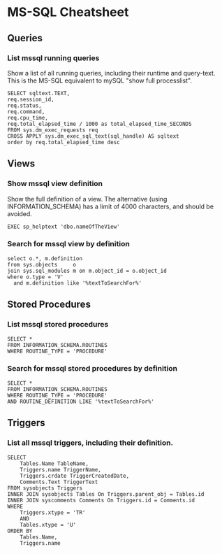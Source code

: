 # MS-SQL Cheatsheet
## Queries
### List mssql running queries
Show a list of all running queries, including their runtime and query-text.
This is the MS-SQL equivalent to mySQL "show full processlist".
```
SELECT sqltext.TEXT,
req.session_id,
req.status,
req.command,
req.cpu_time,
req.total_elapsed_time / 1000 as total_elapsed_time_SECONDS
FROM sys.dm_exec_requests req
CROSS APPLY sys.dm_exec_sql_text(sql_handle) AS sqltext
order by req.total_elapsed_time desc
```

## Views
### Show mssql view definition
Show the full definition of a view. The alternative (using INFORMATION_SCHEMA) has a limit of 4000 characters, and should be avoided.
```
EXEC sp_helptext 'dbo.nameOfTheView'
```
### Search for mssql view by definition
```
select o.*, m.definition
from sys.objects     o
join sys.sql_modules m on m.object_id = o.object_id
where o.type = 'V'
  and m.definition like '%textToSearchFor%'
```
## Stored Procedures
### List mssql stored procedures
```
SELECT *
FROM INFORMATION_SCHEMA.ROUTINES
WHERE ROUTINE_TYPE = 'PROCEDURE'
```
### Search for mssql stored procedures by definition
```
SELECT *
FROM INFORMATION_SCHEMA.ROUTINES
WHERE ROUTINE_TYPE = 'PROCEDURE'
AND ROUTINE_DEFINITION LIKE '%textToSearchFor%'
```
## Triggers
### List all mssql triggers, including their definition.
```
SELECT
	Tables.Name TableName,
	Triggers.name TriggerName,
	Triggers.crdate TriggerCreatedDate,
	Comments.Text TriggerText
FROM sysobjects Triggers
INNER JOIN sysobjects Tables On Triggers.parent_obj = Tables.id
INNER JOIN syscomments Comments On Triggers.id = Comments.id
WHERE
	Triggers.xtype = 'TR'
	AND
	Tables.xtype = 'U'
ORDER BY
	Tables.Name,
	Triggers.name
```
